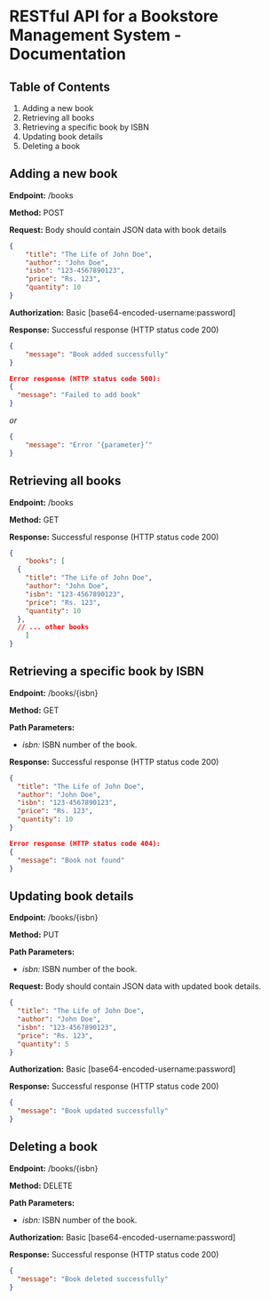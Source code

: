 # RESTful API for a Bookstore Management System - Documentation

## Table of Contents
1. Adding a new book
2. Retrieving all books
3. Retrieving a specific book by ISBN
4. Updating book details
5. Deleting a book

## Adding a new book
**Endpoint:** /books

**Method:** POST

**Request:** Body should contain JSON data with book details
```.json
{
    "title": "The Life of John Doe",
    "author": "John Doe",
    "isbn": "123-4567890123",
    "price": "Rs. 123",
    "quantity": 10
}
```

**Authorization:** Basic [base64-encoded-username:password]

**Response:** Successful response (HTTP status code 200)
```.json
{
    "message": "Book added successfully"
}
```
```.json
Error response (HTTP status code 500):
{
  "message": "Failed to add book"
}
```

*or*
```.json
{
    "message": "Error ‘{parameter}’"
}
```

## Retrieving all books
**Endpoint:** /books

**Method:** GET

**Response:** Successful response (HTTP status code 200)
```.json
{
    "books": [
  {
    "title": "The Life of John Doe",
    "author": "John Doe",
    "isbn": "123-4567890123",
    "price": "Rs. 123",
    "quantity": 10
  },
  // ... other books
    ]
}
```

## Retrieving a specific book by ISBN
**Endpoint:** /books/{isbn}

**Method:** GET

**Path Parameters:**
- *isbn:* ISBN number of the book.

**Response:** Successful response (HTTP status code 200)
```.json
{
  "title": "The Life of John Doe",
  "author": "John Doe",
  "isbn": "123-4567890123",
  "price": "Rs. 123",
  "quantity": 10
}
```
```.json
Error response (HTTP status code 404):
{
  "message": "Book not found"
}
```

## Updating book details
**Endpoint:** /books/{isbn}

**Method:** PUT

**Path Parameters:**
- *isbn:* ISBN number of the book.

**Request:** Body should contain JSON data with updated book details.
```.json
{
  "title": "The Life of John Doe",
  "author": "John Doe",
  "isbn": "123-4567890123",
  "price": "Rs. 123",
  "quantity": 5
}
```
**Authorization:** Basic [base64-encoded-username:password]

**Response:** Successful response (HTTP status code 200)
```.json
{
  "message": "Book updated successfully"
}
```

## Deleting a book
**Endpoint:** /books/{isbn}

**Method:** DELETE

**Path Parameters:**
- *isbn:* ISBN number of the book.

**Authorization:** Basic [base64-encoded-username:password]

**Response:** Successful response (HTTP status code 200)
```.json
{
  "message": "Book deleted successfully"
}
```